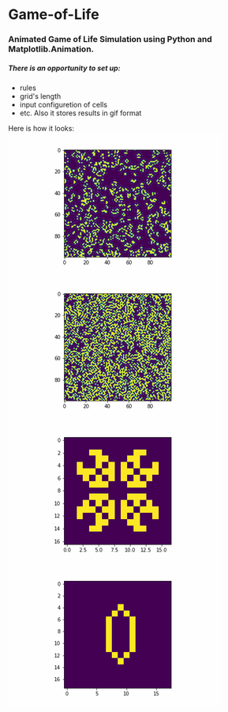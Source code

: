 # Game-of-Life
### Animated Game of Life Simulation using Python and Matplotlib.Animation. 
##### There is an opportunity to set up:
 - rules 
 - grid's length
 - input configuretion of cells
 - etc.
Also it stores results in gif format

Here is how it looks:  
![gif](gifs/conway_random-grid.gif "gif")
![gif](gifs/alternative-rules.gif "gif")
![gif](gifs/pulsar.gif "gif")
![gif](gifs/decathlon.gif "gif")

